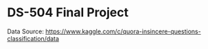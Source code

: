 # DS-504 Final Project


Data Source: https://www.kaggle.com/c/quora-insincere-questions-classification/data
